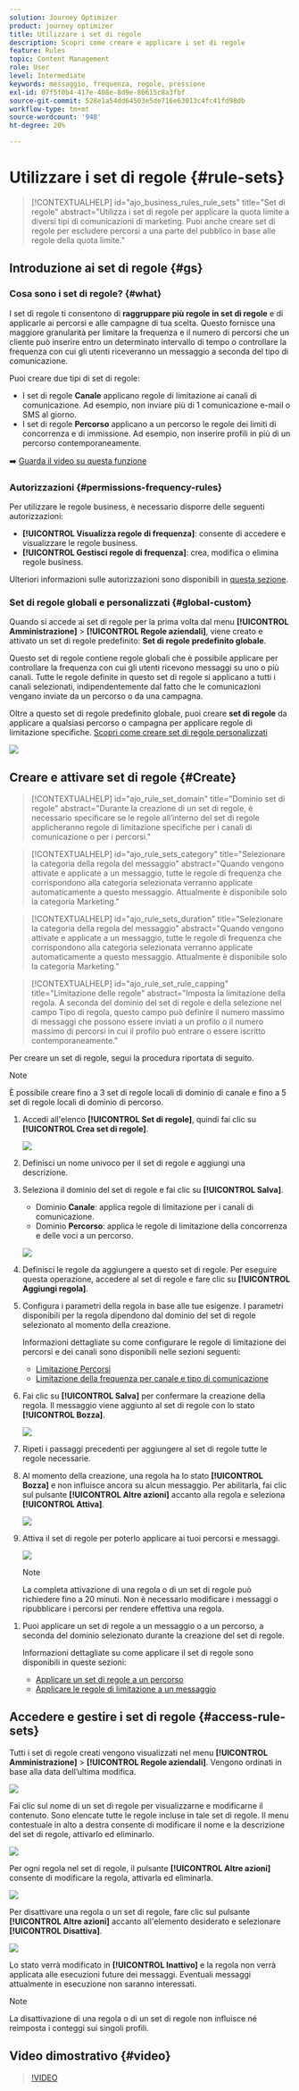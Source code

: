 ```yaml
---
solution: Journey Optimizer
product: journey optimizer
title: Utilizzare i set di regole
description: Scopri come creare e applicare i set di regole
feature: Rules
topic: Content Management
role: User
level: Intermediate
keywords: messaggio, frequenza, regole, pressione
exl-id: 07f5f0b4-417e-408e-8d9e-86615c8a3fbf
source-git-commit: 528e1a54dd64503e5de716e63013c4fc41fd98db
workflow-type: tm+mt
source-wordcount: '948'
ht-degree: 20%

---
```


# Utilizzare i set di regole {#rule-sets}

>[!CONTEXTUALHELP]
>id="ajo_business_rules_rule_sets"
>title="Set di regole"
>abstract="Utilizza i set di regole per applicare la quota limite a diversi tipi di comunicazioni di marketing. Puoi anche creare set di regole per escludere percorsi a una parte del pubblico in base alle regole della quota limite."

## Introduzione ai set di regole {#gs}

### Cosa sono i set di regole? {#what}

I set di regole ti consentono di **raggruppare più regole in set di regole** e di applicarle ai percorsi e alle campagne di tua scelta. Questo fornisce una maggiore granularità per limitare la frequenza e il numero di percorsi che un cliente può inserire entro un determinato intervallo di tempo o controllare la frequenza con cui gli utenti riceveranno un messaggio a seconda del tipo di comunicazione.

Puoi creare due tipi di set di regole:

* I set di regole **Canale** applicano regole di limitazione ai canali di comunicazione. Ad esempio, non inviare più di 1 comunicazione e-mail o SMS al giorno.
* I set di regole **Percorso** applicano a un percorso le regole dei limiti di concorrenza e di immissione. Ad esempio, non inserire profili in più di un percorso contemporaneamente.

➡️ [Guarda il video su questa funzione](#video)

### Autorizzazioni {#permissions-frequency-rules}

Per utilizzare le regole business, è necessario disporre delle seguenti autorizzazioni:

* **[!UICONTROL Visualizza regole di frequenza]**: consente di accedere e visualizzare le regole business.
* **[!UICONTROL Gestisci regole di frequenza]**: crea, modifica o elimina regole business.

Ulteriori informazioni sulle autorizzazioni sono disponibili in [questa sezione](../administration/high-low-permissions.md).

### Set di regole globali e personalizzati {#global-custom}

Quando si accede ai set di regole per la prima volta dal menu **[!UICONTROL Amministrazione]** > **[!UICONTROL Regole aziendali]**, viene creato e attivato un set di regole predefinito: **Set di regole predefinito globale**.

Questo set di regole contiene regole globali che è possibile applicare per controllare la frequenza con cui gli utenti ricevono messaggi su uno o più canali. Tutte le regole definite in questo set di regole si applicano a tutti i canali selezionati, indipendentemente dal fatto che le comunicazioni vengano inviate da un percorso o da una campagna.

Oltre a questo set di regole predefinito globale, puoi creare **set di regole** da applicare a qualsiasi percorso o campagna per applicare regole di limitazione specifiche. [Scopri come creare set di regole personalizzati](#create)

![](assets/rule-sets-default.png)

## Creare e attivare set di regole {#Create}

>[!CONTEXTUALHELP]
>id="ajo_rule_set_domain"
>title="Dominio set di regole"
>abstract="Durante la creazione di un set di regole, è necessario specificare se le regole all’interno del set di regole applicheranno regole di limitazione specifiche per i canali di comunicazione o per i percorsi."

>[!CONTEXTUALHELP]
>id="ajo_rule_sets_category"
>title="Selezionare la categoria della regola del messaggio"
>abstract="Quando vengono attivate e applicate a un messaggio, tutte le regole di frequenza che corrispondono alla categoria selezionata verranno applicate automaticamente a questo messaggio. Attualmente è disponibile solo la categoria Marketing."

<!--NOT USED?
[!CONTEXTUALHELP]
>id="ajo_rule_sets_capping"
>title="Set the capping for your rule"
>abstract="Specify the maximum number of messages sent to a customer profile within the chosen time frame. The frequency cap will be based on the selected calendar period and will be reset at the beginning of the corresponding time frame."-->

>[!CONTEXTUALHELP]
>id="ajo_rule_sets_duration"
>title="Selezionare la categoria della regola del messaggio"
>abstract="Quando vengono attivate e applicate a un messaggio, tutte le regole di frequenza che corrispondono alla categoria selezionata verranno applicate automaticamente a questo messaggio. Attualmente è disponibile solo la categoria Marketing."

>[!CONTEXTUALHELP]
>id="ajo_rule_set_rule_capping"
>title="Limitazione delle regole"
>abstract="Imposta la limitazione della regola. A seconda del dominio del set di regole e della selezione nel campo Tipo di regola, questo campo può definire il numero massimo di messaggi che possono essere inviati a un profilo o il numero massimo di percorsi in cui il profilo può entrare o essere iscritto contemporaneamente."

Per creare un set di regole, segui la procedura riportata di seguito.

>[!NOTE]
>
>È possibile creare fino a 3 set di regole locali di dominio di canale e fino a 5 set di regole locali di dominio di percorso.

1. Accedi all&#39;elenco **[!UICONTROL Set di regole]**, quindi fai clic su **[!UICONTROL Crea set di regole]**.

   ![](assets/rule-sets-create-button.png)

1. Definisci un nome univoco per il set di regole e aggiungi una descrizione.

1. Seleziona il dominio del set di regole e fai clic su **[!UICONTROL Salva]**.

   * Dominio **Canale**: applica regole di limitazione per i canali di comunicazione.
   * Dominio **Percorso**: applica le regole di limitazione della concorrenza e delle voci a un percorso.

   ![](assets/rule-sets-create.png)

1. Definisci le regole da aggiungere a questo set di regole. Per eseguire questa operazione, accedere al set di regole e fare clic su **[!UICONTROL Aggiungi regola]**.

1. Configura i parametri della regola in base alle tue esigenze. I parametri disponibili per la regola dipendono dal dominio del set di regole selezionato al momento della creazione.

   Informazioni dettagliate su come configurare le regole di limitazione dei percorsi e dei canali sono disponibili nelle sezioni seguenti:

   * [Limitazione Percorsi](../conflict-prioritization/journey-capping.md)
   * [Limitazione della frequenza per canale e tipo di comunicazione](../conflict-prioritization/channel-capping.md)

1. Fai clic su **[!UICONTROL Salva]** per confermare la creazione della regola. Il messaggio viene aggiunto al set di regole con lo stato **[!UICONTROL Bozza]**.

   ![](assets/rule-set-rule-created.png)

1. Ripeti i passaggi precedenti per aggiungere al set di regole tutte le regole necessarie.

1. Al momento della creazione, una regola ha lo stato **[!UICONTROL Bozza]** e non influisce ancora su alcun messaggio. Per abilitarla, fai clic sul pulsante **[!UICONTROL Altre azioni]** accanto alla regola e seleziona **[!UICONTROL Attiva]**.

   ![](assets/rule-set-activate-rule.png)

1. Attiva il set di regole per poterlo applicare ai tuoi percorsi e messaggi.

   ![](assets/rule-set-activate-set.png)

   >[!NOTE]
   >
   >La completa attivazione di una regola o di un set di regole può richiedere fino a 20 minuti. Non è necessario modificare i messaggi o ripubblicare i percorsi per rendere effettiva una regola.

<!--Currently, once a rule set is activated, no more rules can be added to that rule set.-->

1. Puoi applicare un set di regole a un messaggio o a un percorso, a seconda del dominio selezionato durante la creazione del set di regole.

   Informazioni dettagliate su come applicare il set di regole sono disponibili in queste sezioni:

   * [Applicare un set di regole a un percorso](../conflict-prioritization/journey-capping.md#apply-capping)
   * [Applicare le regole di limitazione a un messaggio](../conflict-prioritization/channel-capping.md#apply)

## Accedere e gestire i set di regole {#access-rule-sets}

Tutti i set di regole creati vengono visualizzati nel menu **[!UICONTROL Amministrazione]** > **[!UICONTROL Regole aziendali]**. Vengono ordinati in base alla data dell’ultima modifica.

![](assets/rule-sets-list.png)

Fai clic sul nome di un set di regole per visualizzarne e modificarne il contenuto. Sono elencate tutte le regole incluse in tale set di regole. Il menu contestuale in alto a destra consente di modificare il nome e la descrizione del set di regole, attivarlo ed eliminarlo.

![](assets/rule-set-example.png)

Per ogni regola nel set di regole, il pulsante **[!UICONTROL Altre azioni]** consente di modificare la regola, attivarla ed eliminarla.

![](assets/rule-set-example-rules.png)

Per disattivare una regola o un set di regole, fare clic sul pulsante **[!UICONTROL Altre azioni]** accanto all&#39;elemento desiderato e selezionare **[!UICONTROL Disattiva]**.

![](assets/rule-set-inactive-rule.png)

Lo stato verrà modificato in **[!UICONTROL Inattivo]** e la regola non verrà applicata alle esecuzioni future dei messaggi. Eventuali messaggi attualmente in esecuzione non saranno interessati.

>[!NOTE]
>
>La disattivazione di una regola o di un set di regole non influisce né reimposta i conteggi sui singoli profili.

## Video dimostrativo {#video}

>[!VIDEO](https://video.tv.adobe.com/v/3435531?quality=12)
